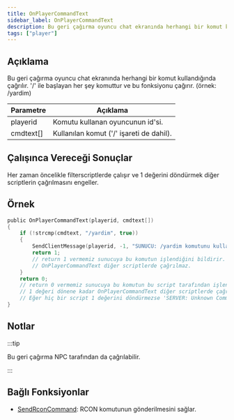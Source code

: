 ```yaml
---
title: OnPlayerCommandText
sidebar_label: OnPlayerCommandText
description: Bu geri çağırma oyuncu chat ekranında herhangi bir komut kullandığında çağrılır.
tags: ["player"]
---
```


## Açıklama

Bu geri çağırma oyuncu chat ekranında herhangi bir komut kullandığında çağrılır. '/' ile başlayan her şey komuttur ve bu fonksiyonu çağırır. (örnek: /yardim)

| Parametre        | Açıklama                                 |
| --------- | ---------------------------------------- |
| playerid  | Komutu kullanan oyuncunun id'si.         |
| cmdtext[] | Kullanılan komut ('/' işareti de dahil). |

## Çalışınca Vereceği Sonuçlar

Her zaman öncelikle filterscriptlerde çalışır ve 1 değerini döndürmek diğer scriptlerin çağrılmasını engeller.

## Örnek

```c
public OnPlayerCommandText(playerid, cmdtext[])
{
    if (!strcmp(cmdtext, "/yardim", true))
    {
        SendClientMessage(playerid, -1, "SUNUCU: /yardim komutunu kullandınız!");
        return 1;
        // return 1 vermemiz sunucuya bu komutun işlendiğini bildirir.
        // OnPlayerCommandText diğer scriptlerde çağrılmaz.
    }
    return 0;
    // return 0 vermemiz sunucuya bu komutun bu script tarafından işlenmediğini bildirir.
    // 1 değeri dönene kadar OnPlayerCommandText diğer scriptlerde çağrılır.
    // Eğer hiç bir script 1 değerini döndürmezse 'SERVER: Unknown Command' mesajı belirir.
}
```

## Notlar

:::tip

Bu geri çağırma NPC tarafından da çağrılabilir.

:::

## Bağlı Fonksiyonlar

- [SendRconCommand](../functions/SendRconCommand.md): RCON komutunun gönderilmesini sağlar.
